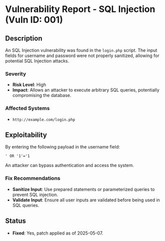 # Vulnerability Report - SQL Injection (Vuln ID: 001)

## Description
An SQL Injection vulnerability was found in the `login.php` script. The input fields for username and password were not properly sanitized, allowing for potential SQL Injection attacks.

### Severity
- **Risk Level**: High
- **Impact**: Allows an attacker to execute arbitrary SQL queries, potentially compromising the database.

### Affected Systems
- `http://example.com/login.php`

## Exploitability
By entering the following payload in the username field:
```
' OR '1'='1
```
An attacker can bypass authentication and access the system.

### Fix Recommendations
- **Sanitize Input**: Use prepared statements or parameterized queries to prevent SQL injection.
- **Validate Input**: Ensure all user inputs are validated before being used in SQL queries.

## Status
- **Fixed**: Yes, patch applied as of 2025-05-07.
